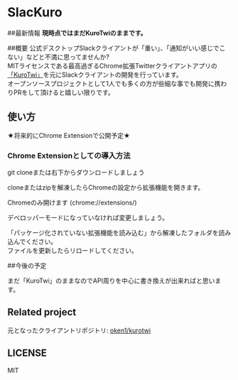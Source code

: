 SlacKuro
=============
##最新情報
**現時点ではまだKuroTwiのままです。**

##概要
公式デスクトップSlackクライアントが「重い」、「通知がいい感じでこない」などと不満に思ってませんか?  
MITライセンスである最高過ぎるChrome拡張Twitterクライアントアプリの[「KuroTwi」](https://github.com/oken1/kurotwi)を元にSlackクライアントの開発を行っています。  
オープンソースプロジェクトとして1人でも多くの方が些細な事でも開発に携わりPRをして頂けると嬉しい限りです。  

## 使い方

★将来的にChrome Extensionで公開予定★

### Chrome Extensionとしての導入方法

git cloneまたは右下からダウンロードしましょう

cloneまたはzipを解凍したらChromeの設定から拡張機能を開きます。

Chromeのみ開けます (chrome://extensions/) 

デベロッパーモードになっていなければ変更しましょう。  

「パッケージ化されていない拡張機能を読み込む」から解凍したフォルダを読み込んでください。  
ファイルを更新したらリロードしてください。  

##今後の予定

まだ「KuroTwi」のままなのでAPI周りを中心に書き換えが出来ればと思います。

## Related project
元となったクライアントリポジトリ: [oken1/kurotwi](https://github.com/oken1/kurotwi)  

## LICENSE

MIT
